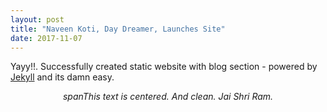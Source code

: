 ```yaml
---
layout: post
title: "Naveen Koti, Day Dreamer, Launches Site"
date: 2017-11-07
---
```


Yayy!!. Successfully created static website with blog section - powered by [Jekyll](http://jekyllrb.com) and its damn easy.
<center><em><p>spanThis text is centered.  And clean.  Jai Shri Ram.</p></em></center>
